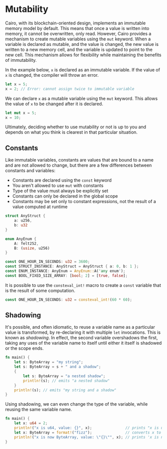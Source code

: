 # Mutability

Cairo, with its blockchain-oriented design, implements an immutable memory model by default.
This means that once a value is written into memory, it cannot be overwritten, only read.
However, Cairo provides a mechanism to create mutable variables using the `mut` keyword.
When a variable is declared as mutable, and the value is changed, the new value is written to a new memory cell, and the variable is updated to point to the new cell.
This mechanism allows for flexibility while maintaining the benefits of immutability.

In the example below, `x` is declared as an immutable variable.
If the value of `x` is changed, the compiler will throw an error.

```rust
let x = 5;
x = 2; // Error: cannot assign twice to immutable variable
```

We can declare `x` as a mutable variable using the `mut` keyword.
This allows the value of `x` to be changed after it is declared.

```rust
let mut x = 5;
x = 10;
```

Ultimately, deciding whether to use mutability or not is up to you and depends on what you think is clearest in that particular situation.

## Constants

Like immutable variables, constants are values that are bound to a name and are not allowed to change, but there are a few differences between constants and variables:

- Constants are declared using the `const` keyword
- You aren't allowed to use `mut` with constants
- Type of the value must always be explicitly set
- Constants can only be declared in the global scope
- Constants may be set only to constant expressions, not the result of a value computed at runtime

```rust
struct AnyStruct {
    a: u256,
    b: u32
}

enum AnyEnum {
    A: felt252,
    B: (usize, u256)
}

const ONE_HOUR_IN_SECONDS: u32 = 3600;
const STRUCT_INSTANCE: AnyStruct = AnyStruct { a: 0, b: 1 };
const ENUM_INSTANCE: AnyEnum = AnyEnum::A('any enum');
const BOOL_FIXED_SIZE_ARRAY: [bool; 2] = [true, false];
```

It is possible to use the `consteval_int!` macro to create a `const` variable that is the result of some computation.

```rust
const ONE_HOUR_IN_SECONDS: u32 = consteval_int!(60 * 60);
```

## Shadowing

It's possible, and often idiomatic, to reuse a variable name as a particular value is transformed, by re-declaring it with multiple `let` invocations.
This is known as _shadowing_.
In effect, the second variable overshadows the first, taking any uses of the variable name to itself until either it itself is shadowed or the scope ends.

```rust
fn main() {
    let s: ByteArray = "my string";
    let s: ByteArray = s + " and a shadow";
    {
        let s: ByteArray = "a nested shadow";
        println!(s); // emits "a nested shadow"
    }
    println!(s); // emits "my string and a shadow"
}
```

Using shadowing, we can even change the type of the variable, while reusing the same variable name.

```rust
fn main() {
    let x: u64 = 2;
    println!("x is u64, value: {}", x);               // prints "x is u64, value: 2"
    let x: ByteArray = format!("fizz");               // converts x to a ByteArray, type annotation is required
    println!("x is now ByteArray, value: \"{}\"", x); // prints 'x is now ByteArray, value: "fizz"'
}
```
